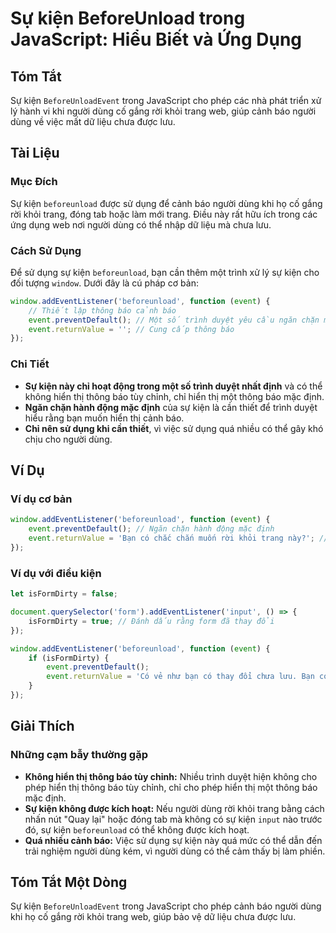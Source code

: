 <!--
Meta Description: # Sự kiện BeforeUnload trong JavaScript: Hiểu Biết và Ứng Dụng ## Tóm Tắt Sự kiện `BeforeUnloadEvent` trong JavaScript cho phép các nhà phát triển xử ...
Meta Keywords: báo, kiện, người, dùng, event
-->

# Sự kiện BeforeUnload trong JavaScript: Hiểu Biết và Ứng Dụng

## Tóm Tắt
Sự kiện `BeforeUnloadEvent` trong JavaScript cho phép các nhà phát triển xử lý hành vi khi người dùng cố gắng rời khỏi trang web, giúp cảnh báo người dùng về việc mất dữ liệu chưa được lưu.

## Tài Liệu
### Mục Đích
Sự kiện `beforeunload` được sử dụng để cảnh báo người dùng khi họ cố gắng rời khỏi trang, đóng tab hoặc làm mới trang. Điều này rất hữu ích trong các ứng dụng web nơi người dùng có thể nhập dữ liệu mà chưa lưu.

### Cách Sử Dụng
Để sử dụng sự kiện `beforeunload`, bạn cần thêm một trình xử lý sự kiện cho đối tượng `window`. Dưới đây là cú pháp cơ bản:

```javascript
window.addEventListener('beforeunload', function (event) {
    // Thiết lập thông báo cảnh báo
    event.preventDefault(); // Một số trình duyệt yêu cầu ngăn chặn mặc định
    event.returnValue = ''; // Cung cấp thông báo
});
```

### Chi Tiết
- **Sự kiện này chỉ hoạt động trong một số trình duyệt nhất định** và có thể không hiển thị thông báo tùy chỉnh, chỉ hiển thị một thông báo mặc định.
- **Ngăn chặn hành động mặc định** của sự kiện là cần thiết để trình duyệt hiểu rằng bạn muốn hiển thị cảnh báo.
- **Chỉ nên sử dụng khi cần thiết**, vì việc sử dụng quá nhiều có thể gây khó chịu cho người dùng.

## Ví Dụ
### Ví dụ cơ bản
```javascript
window.addEventListener('beforeunload', function (event) {
    event.preventDefault(); // Ngăn chặn hành động mặc định
    event.returnValue = 'Bạn có chắc chắn muốn rời khỏi trang này?'; // Thông báo tùy chỉnh
});
```

### Ví dụ với điều kiện
```javascript
let isFormDirty = false;

document.querySelector('form').addEventListener('input', () => {
    isFormDirty = true; // Đánh dấu rằng form đã thay đổi
});

window.addEventListener('beforeunload', function (event) {
    if (isFormDirty) {
        event.preventDefault();
        event.returnValue = 'Có vẻ như bạn có thay đổi chưa lưu. Bạn có chắc chắn muốn rời khỏi trang không?';
    }
});
```

## Giải Thích
### Những cạm bẫy thường gặp
- **Không hiển thị thông báo tùy chỉnh:** Nhiều trình duyệt hiện không cho phép hiển thị thông báo tùy chỉnh, chỉ cho phép hiển thị một thông báo mặc định.
- **Sự kiện không được kích hoạt:** Nếu người dùng rời khỏi trang bằng cách nhấn nút "Quay lại" hoặc đóng tab mà không có sự kiện `input` nào trước đó, sự kiện `beforeunload` có thể không được kích hoạt.
- **Quá nhiều cảnh báo:** Việc sử dụng sự kiện này quá mức có thể dẫn đến trải nghiệm người dùng kém, vì người dùng có thể cảm thấy bị làm phiền.

## Tóm Tắt Một Dòng
Sự kiện `BeforeUnloadEvent` trong JavaScript cho phép cảnh báo người dùng khi họ cố gắng rời khỏi trang web, giúp bảo vệ dữ liệu chưa được lưu.